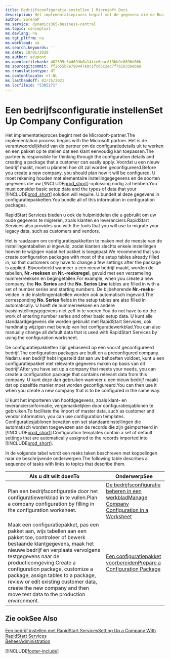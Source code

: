 ```yaml
---
title: Bedrijfsconfiguratie instellen | Microsoft Docs
description: Het implementatieproces begint met de gegevens die de Business Central-oplossing vereist. U bundelt al deze gegevens in configuratiepakketten.
author: SorenGP
ms.service: dynamics365-business-central
ms.topic: conceptual
ms.devlang: na
ms.tgt_pltfrm: na
ms.workload: na
ms.search.keywords: ''
ms.date: 10/01/2020
ms.author: edupont
ms.openlocfilehash: 402595c34d69db0a14fce6eac8f3bb9e0896d06b
ms.sourcegitcommit: ff2b55b7e790447e0c1fcd5c2ec7f7610338ebaa
ms.translationtype: HT
ms.contentlocale: nl-NL
ms.lasthandoff: 02/15/2021
ms.locfileid: "5385271"
---
```

# <a name="set-up-company-configuration"></a><span data-ttu-id="86211-104">Een bedrijfsconfiguratie instellen</span><span class="sxs-lookup"><span data-stu-id="86211-104">Set Up Company Configuration</span></span>
<span data-ttu-id="86211-105">Het implementatieproces begint met de Microsoft-partner.</span><span class="sxs-lookup"><span data-stu-id="86211-105">The implementation process begins with the Microsoft partner.</span></span> <span data-ttu-id="86211-106">Het is de verantwoordelijkheid van de partner om de configuratiedetails uit te werken en een pakket op te stellen dat een klant eenvoudig kan toepassen.</span><span class="sxs-lookup"><span data-stu-id="86211-106">The partner is responsible for thinking through the configuration details and creating a package that a customer can easily apply.</span></span> <span data-ttu-id="86211-107">Voordat u een nieuw bedrijf maakt, moet u plannen hoe dit zal worden geconfigureerd.</span><span class="sxs-lookup"><span data-stu-id="86211-107">Before you create a new company, you should plan how it will be configured.</span></span> <span data-ttu-id="86211-108">U moet rekening houden met elementaire instellingsgegevens en de soorten gegevens die uw [!INCLUDE[prod_short](includes/prod_short.md)]-oplossing nodig zal hebben.</span><span class="sxs-lookup"><span data-stu-id="86211-108">You must consider basic setup data and the types of data that your [!INCLUDE[prod_short](includes/prod_short.md)] solution will require.</span></span> <span data-ttu-id="86211-109">U bundelt al deze gegevens in configuratiepakketten.</span><span class="sxs-lookup"><span data-stu-id="86211-109">You bundle all of this information in configuration packages.</span></span>

<span data-ttu-id="86211-110">RapidStart Services bieden u ook de hulpmiddelen die u gebruikt om uw oude gegevens te migreren, zoals klanten en leveranciers.</span><span class="sxs-lookup"><span data-stu-id="86211-110">RapidStart Services also provides you with the tools that you will use to migrate your legacy data, such as customers and vendors.</span></span>  

<span data-ttu-id="86211-111">Het is raadzaam om configuratiepakketten te maken met de meeste van de instellingentabellen al ingevuld, zodat klanten slechts enkele instellingen hoeven te wijzigen nadat het pakket is toegepast.</span><span class="sxs-lookup"><span data-stu-id="86211-111">We recommend that you create configuration packages with most of the setup tables already filled in, so that customers only have to change a few settings after the package is applied.</span></span> <span data-ttu-id="86211-112">Bijvoorbeeld wanneer u een nieuw bedrijf maakt, worden de tabellen, **Nr.-reeksen** en **Nr.-reeksregel**, gevuld met een verzameling nummerreeksen en begingetallen.</span><span class="sxs-lookup"><span data-stu-id="86211-112">For example, when you create a new company, the **No. Series** and the **No. Series Line** tables are filled in with a set of number series and starting numbers.</span></span> <span data-ttu-id="86211-113">De bijbehorende **Nr.-reeks**-velden in de instellingentabellen worden ook automatisch ingevuld.</span><span class="sxs-lookup"><span data-stu-id="86211-113">The corresponding **No. Series** fields in the setup tables are also filled in automatically.</span></span> <span data-ttu-id="86211-114">U hoeft de nummerreeksen en andere basisinstellingsgegevens niet zelf in te voeren.</span><span class="sxs-lookup"><span data-stu-id="86211-114">You do not have to do the work of entering number series and other basic setup data.</span></span> <span data-ttu-id="86211-115">U kunt alle standaardgegevens die worden gebruikt met RapidStart Services, ook handmatig wijzigen met behulp van het configuratiewerkblad.</span><span class="sxs-lookup"><span data-stu-id="86211-115">You can also manually change all default data that is used with RapidStart Services by using the configuration worksheet.</span></span>  

<span data-ttu-id="86211-116">De configuratiepakketten zijn gebaseerd op een vooraf geconfigureerd bedrijf.</span><span class="sxs-lookup"><span data-stu-id="86211-116">The configuration packages are built on a preconfigured company.</span></span> <span data-ttu-id="86211-117">Nadat u een bedrijf hebt ingesteld dat aan uw behoeften voldoet, kunt u een configuratiepakket met relevante gegevens maken op basis van dit bedrijf.</span><span class="sxs-lookup"><span data-stu-id="86211-117">After you have set up a company that meets your needs, you can create a configuration package that contains relevant data from this company.</span></span> <span data-ttu-id="86211-118">U kunt deze dan gebruiken wanneer u een nieuw bedrijf maakt dat op dezelfde manier moet worden geconfigureerd.</span><span class="sxs-lookup"><span data-stu-id="86211-118">You can then use it when you create a new company that is to be configured in the same way.</span></span>  

<span data-ttu-id="86211-119">U kunt het importeren van hoofdgegevens, zoals klant- en leveranciersinformatie, vergemakkelijken door configuratiesjablonen te gebruiken.</span><span class="sxs-lookup"><span data-stu-id="86211-119">To facilitate the import of master data, such as customer and vendor information, you can use configuration templates.</span></span> <span data-ttu-id="86211-120">Configuratiesjablonen bevatten een set standaardinstellingen die automatisch worden toegewezen aan de records die zijn geïmporteerd in [!INCLUDE[prod_short](includes/prod_short.md)].</span><span class="sxs-lookup"><span data-stu-id="86211-120">Configuration templates contain a set of default settings that are automatically assigned to the records imported into [!INCLUDE[prod_short](includes/prod_short.md)].</span></span>

<span data-ttu-id="86211-121">In de volgende tabel wordt een reeks taken beschreven met koppelingen naar de beschrijvende onderwerpen.</span><span class="sxs-lookup"><span data-stu-id="86211-121">The following table describes a sequence of tasks with links to topics that describe them.</span></span>

|<span data-ttu-id="86211-122">**Als u dit wilt doen**</span><span class="sxs-lookup"><span data-stu-id="86211-122">**To**</span></span>|<span data-ttu-id="86211-123">**Onderwerp**</span><span class="sxs-lookup"><span data-stu-id="86211-123">**See**</span></span>|  
|------------|-------------|  
|<span data-ttu-id="86211-124">Plan een bedrijfsconfiguratie door het configuratiewerkblad in te vullen.</span><span class="sxs-lookup"><span data-stu-id="86211-124">Plan a company configuration by filling in the configuration worksheet.</span></span>|[<span data-ttu-id="86211-125">De bedrijfsconfiguratie beheren in een werkblad</span><span class="sxs-lookup"><span data-stu-id="86211-125">Manage Company Configuration in a Worksheet</span></span>](admin-how-to-manage-company-configuration-in-a-worksheet.md)|  
|<span data-ttu-id="86211-126">Maak een configuratiepakket, pas een pakket aan, wijs tabellen aan een pakket toe, controleer of bewerk bestaande klantgegevens, maak het nieuwe bedrijf en verplaats vervolgens testgegevens naar de productieomgeving.</span><span class="sxs-lookup"><span data-stu-id="86211-126">Create a configuration package, customize a package, assign tables to a package, review or edit existing customer data, create the new company and then move test data to the production environment.</span></span>|[<span data-ttu-id="86211-127">Een configuratiepakket voorbereiden</span><span class="sxs-lookup"><span data-stu-id="86211-127">Prepare a Configuration Package</span></span>](admin-how-to-prepare-a-configuration-package.md)| 

## <a name="see-also"></a><span data-ttu-id="86211-128">Zie ook</span><span class="sxs-lookup"><span data-stu-id="86211-128">See Also</span></span>  
[<span data-ttu-id="86211-129">Een bedrijf instellen met RapidStart Services</span><span class="sxs-lookup"><span data-stu-id="86211-129">Setting Up a Company With RapidStart Services</span></span>](admin-set-up-a-company-with-rapidstart.md)  
[<span data-ttu-id="86211-130">Beheer</span><span class="sxs-lookup"><span data-stu-id="86211-130">Administration</span></span>](admin-setup-and-administration.md)


[!INCLUDE[footer-include](includes/footer-banner.md)]